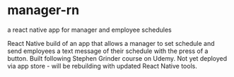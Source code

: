# manager-rn
a react native app for manager and employee schedules

React Native build of an app that allows a manager to 
set schedule and send employees a text message of their 
schedule with the press of a button. Built following Stephen Grinder 
course on Udemy. Not yet deployed via app store - will be rebuilding 
with updated React Native tools.
